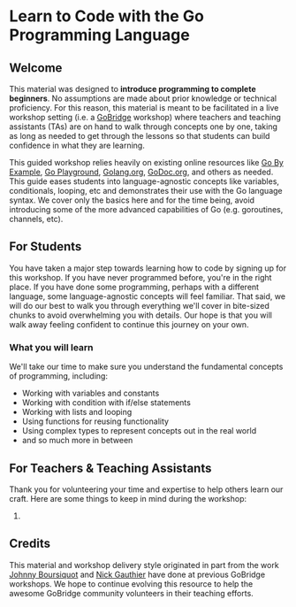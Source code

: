# Learn to Code with the Go Programming Language

## Welcome

This material was designed to **introduce programming to complete beginners**. No assumptions are made about prior knowledge or technical proficiency. For this reason, this material is meant to be facilitated in a live workshop setting \(i.e. a [GoBridge](https://golangbridge.org/) workshop\) where teachers and teaching assistants \(TAs\) are on hand to walk through concepts one by one, taking as long as needed to get through the lessons so that students can build confidence in what they are learning.

This guided workshop relies heavily on existing online resources like [Go By Example](https://gobyexample.com/), [Go Playground](https://play.golang.org/), [Golang.org](https://golang.org/), [GoDoc.org](https://godoc.org/), and others as needed. This guide eases students into language-agnostic concepts like variables, conditionals, looping, etc and demonstrates their use with the Go language syntax. We cover only the basics here and for the time being, avoid introducing some of the more advanced capabilities of Go \(e.g. goroutines, channels, etc\).

## For Students

You have taken a major step towards learning how to code by signing up for this workshop. If you have never programmed before, you're in the right place. If you have done some programming, perhaps with a different language, some language-agnostic concepts will feel familiar. That said, we will do our best to walk you through everything we'll cover in bite-sized chunks to avoid overwhelming you with details. Our hope is that you will walk away feeling confident to continue this journey on your own.

### What you will learn

We'll take our time to make sure you understand the fundamental concepts of programming, including:

* Working with variables and constants
* Working with condition with if/else statements
* Working with lists and looping
* Using functions for reusing functionality
* Using complex types to represent concepts out in the real world
* and so much more in between

## For Teachers & Teaching Assistants

Thank you for volunteering your time and expertise to help others learn our craft. Here are some things to keep in mind during the workshop:

1. 
## Credits

This material and workshop delivery style originated in part from the work [Johnny Boursiquot](https://twitter.com/jboursiquot) and [Nick Gauthier](https://twitter.com/ngauthier) have done at previous GoBridge workshops. We hope to continue evolving this resource to help the awesome GoBridge community volunteers in their teaching efforts.

